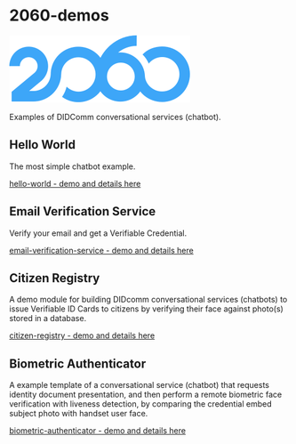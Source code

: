 # 2060-demos

![2060 logo](https://raw.githubusercontent.com/2060-io/.github/44bf28569fec0251a9367a9f6911adfa18a01a7c/profile/assets/2060_logo.svg)

Examples of DIDComm conversational services (chatbot).

## Hello World

The most simple chatbot example.

[hello-world - demo and details here](hello-world/README.md)

## Email Verification Service

Verify your email and get a Verifiable Credential.

[email-verification-service - demo and details here](email-verification-service/README.md)

## Citizen Registry

A demo module for building DIDcomm conversational services (chatbots) to issue Verifiable ID Cards to citizens by verifying their face against photo(s) stored in a database.

[citizen-registry - demo and details here](citizen-registry/README.md)

## Biometric Authenticator

A example template of a conversational service (chatbot) that requests identity document presentation, and then perform a remote biometric face verification with liveness detection, by comparing the credential embed subject photo with handset user face.

[biometric-authenticator - demo and details here](biometric-authenticator/README.md)

